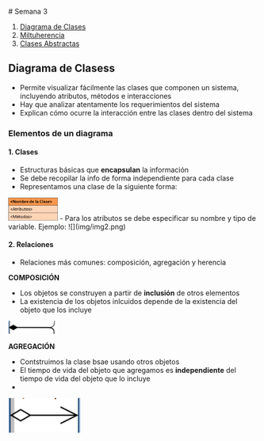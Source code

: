 # Semana 3
1. [Diagrama de Clases](#DiagramaDeClases)
2. [Miltuherencia](#Multiherencia)
3. [Clases Abstractas](#ClasesAbstractas)
## Diagrama de Clasess
- Permite visualizar fácilmente las clases que componen un sistema, incluyendo atributos, métodos e interacciones
- Hay que analizar atentamente los requerimientos del sistema
- Explican cómo ocurre la interacción entre las clases dentro del sistema
### Elementos de un diagrama
#### 1. Clases
- Estructuras básicas que **encapsulan** la información
- Se debe recopilar la info de forma independiente para cada clase
- Representamos una clase de la siguiente forma:
<img src="img/img.png" alt="img" width="100"/>
- Para los atributos se debe especificar su nombre y tipo de variable. Ejemplo:
![](img/img2.png)

#### 2. Relaciones
- Relaciones más comunes: composición, agregación y herencia

**COMPOSICIÓN**
- Los objetos se construyen a partir de **inclusión** de otros elementos
- La existencia de los objetos inlcuidos depende de la existencia del objeto que los incluye

<img src="img/img3.png" alt="img" width="100"/>

**AGREGACIÓN**
- Contstruimos la clase bsae usando otros objetos
- El tiempo de vida del objeto que agregamos es **independiente** del tiempo de vida del objeto que lo incluye
- 
![](img/img4.png)